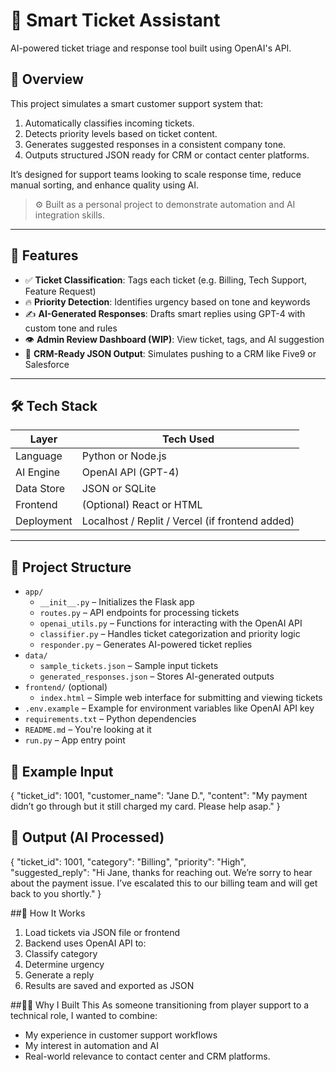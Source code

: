 # 🧠 Smart Ticket Assistant

AI-powered ticket triage and response tool built using OpenAI's API.

## 📌 Overview

This project simulates a smart customer support system that:
1. Automatically classifies incoming tickets.
2. Detects priority levels based on ticket content.
3. Generates suggested responses in a consistent company tone.
4. Outputs structured JSON ready for CRM or contact center platforms.

It’s designed for support teams looking to scale response time, reduce manual sorting, and enhance quality using AI.

> ⚙️ Built as a personal project to demonstrate automation and AI integration skills.

---

## 🚀 Features

- ✅ **Ticket Classification**: Tags each ticket (e.g. Billing, Tech Support, Feature Request)
- 🔥 **Priority Detection**: Identifies urgency based on tone and keywords
- ✍️ **AI-Generated Responses**: Drafts smart replies using GPT-4 with custom tone and rules
- 👁️ **Admin Review Dashboard (WIP)**: View ticket, tags, and AI suggestion
- 🧩 **CRM-Ready JSON Output**: Simulates pushing to a CRM like Five9 or Salesforce

---

## 🛠 Tech Stack

| Layer       | Tech Used         |
|-------------|-------------------|
| Language    | Python or Node.js |
| AI Engine   | OpenAI API (GPT-4)|
| Data Store  | JSON or SQLite    |
| Frontend    | (Optional) React or HTML |
| Deployment  | Localhost / Replit / Vercel (if frontend added) |

---

## 📁 Project Structure

- `app/`
  - `__init__.py` – Initializes the Flask app
  - `routes.py` – API endpoints for processing tickets
  - `openai_utils.py` – Functions for interacting with the OpenAI API
  - `classifier.py` – Handles ticket categorization and priority logic
  - `responder.py` – Generates AI-powered ticket replies
- `data/`
  - `sample_tickets.json` – Sample input tickets
  - `generated_responses.json` – Stores AI-generated outputs
- `frontend/` (optional)
  - `index.html` – Simple web interface for submitting and viewing tickets
- `.env.example` – Example for environment variables like OpenAI API key
- `requirements.txt` – Python dependencies
- `README.md` – You're looking at it
- `run.py` – App entry point

## 🧪 Example Input
{
  "ticket_id": 1001,
  "customer_name": "Jane D.",
  "content": "My payment didn’t go through but it still charged my card. Please help asap."
}

## 💬 Output (AI Processed)

{
  "ticket_id": 1001,
  "category": "Billing",
  "priority": "High",
  "suggested_reply": "Hi Jane, thanks for reaching out. We’re sorry to hear about the payment issue. I’ve escalated this to our billing team and will get back to you shortly."
}

##🧠 How It Works
1. Load tickets via JSON file or frontend
2. Backend uses OpenAI API to:
3. Classify category
4. Determine urgency
5. Generate a reply
6. Results are saved and exported as JSON


##👨‍💼 Why I Built This
As someone transitioning from player support to a technical role, I wanted to combine:

- My experience in customer support workflows
- My interest in automation and AI
- Real-world relevance to contact center and CRM platforms.
